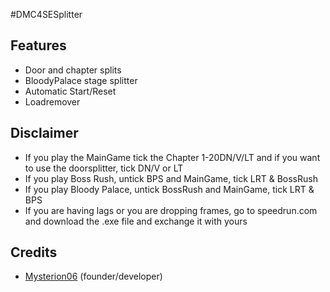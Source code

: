 #DMC4SESplitter


## Features
  * Door and chapter splits
  * BloodyPalace stage splitter
  * Automatic Start/Reset
  * Loadremover

## Disclaimer
  * If you play the MainGame tick the Chapter 1-20DN/V/LT and if you want to use the doorsplitter, tick DN/V or LT
  * If you play Boss Rush, untick BPS and MainGame, tick LRT & BossRush
  * If you play Bloody Palace, untick BossRush and MainGame, tick LRT & BPS
  * If you are having lags or you are dropping frames, go to speedrun.com and download the .exe file and exchange it with yours

## Credits
  * [Mysterion06](https://github.com/Mysterion06) (founder/developer)

